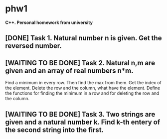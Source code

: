 # phw1
**С++. Personal homework from university**
## [DONE] Task 1. Natural number n is given. Get the reversed number. 

## [WAITING TO BE DONE] Task 2. Natural n,m are given and an array of real numbers n*m. 
Find a minimum in every row. Then find the max from them.
Get the index of the element. Delete the row and the column, what have the element.
Define the functions for finding the minimum in a row and for deleting the row and the column.

## [WAITING TO BE DONE] Task 3. Two strings are given and a natural number k. Find k-th entery of the second string into the first.
